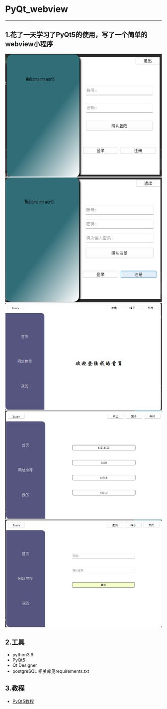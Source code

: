 # PyQt_webview
------------------
## 1.花了一天学习了PyQt5的使用，写了一个简单的webview小程序
![img.png](img.png)
![img_1.png](img_1.png)
![img_2.png](img_2.png)
![img_3.png](img_3.png)
![img_4.png](img_4.png)

## 2.工具
- python3.9
- PyQt5
- Qt Designer
- postgreSQL
相关库见requirements.txt

## 3.教程
- [PyQt5教程](https://www.bilibili.com/video/BV1bL411B7ht/)